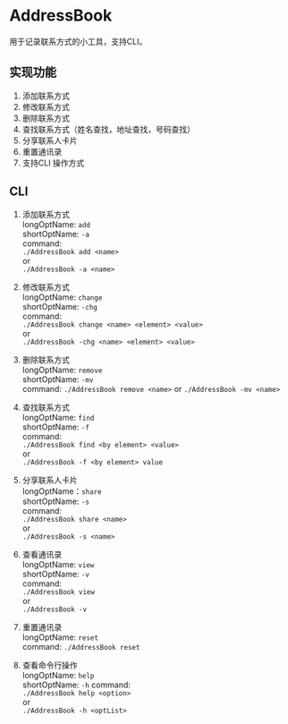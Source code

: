 # AddressBook

用于记录联系方式的小工具，支持CLI。

## 实现功能

1. 添加联系方式
2. 修改联系方式
3. 删除联系方式
4. 查找联系方式（姓名查找，地址查找，号码查找）
5. 分享联系人卡片
6. 重置通讯录
7. 支持CLI 操作方式

## CLI

1. 添加联系方式  
   longOptName: ``add``  
   shortOptName: ``-a``  
   command:  
   ``./AddressBook add <name>``  
   or  
   ``./AddressBook -a <name>``  

2. 修改联系方式  
   longOptName: ``change``  
   shortOptName: ``-chg``  
   command:  
   ``./AddressBook change <name> <element> <value>``  
   or  
   ``./AddressBook -chg <name> <element> <value>``  

3. 删除联系方式  
   longOptName: ``remove``  
   shortOptName: ``-mv``  
   command: ``./AddressBook remove <name>`` or ``./AddressBook -mv <name>``  

4. 查找联系方式  
   longOptName: ``find``  
   shortOptName: ``-f``  
   command:  
   ``./AddressBook find <by element> <value>``  
   or  
   ``./AddressBook -f <by element> value``  

5. 分享联系人卡片  
   longOptName：``share``  
   shortOptName: ``-s``  
   command:  
   ``./AddressBook share <name>``  
   or  
   ``./AddressBook -s <name>``  

6. 查看通讯录  
   longOptName: ``view``  
   shortOptName: ``-v``  
   command:  
   ``./AddressBook view``  
   or  
   ``./AddressBook -v``  

7. 重置通讯录  
   longOptName: ``reset``  
   command: ``./AddressBook reset``  

8. 查看命令行操作  
   longOptName: ``help``  
   shortOptName: ``-h``
   command:  
   ``./AddressBook help <option>``  
   or  
   ``./AddressBook -h <optList>``
